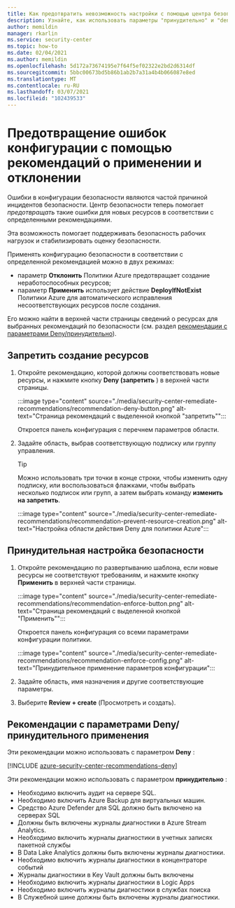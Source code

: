 ```yaml
---
title: Как предотвратить невозможность настройки с помощью центра безопасности Azure
description: Узнайте, как использовать параметры "принудительно" и "deny" центра безопасности на страницах со сведениями о рекомендациях
author: memildin
manager: rkarlin
ms.service: security-center
ms.topic: how-to
ms.date: 02/04/2021
ms.author: memildin
ms.openlocfilehash: 5d172a73674195e7f64f5ef02322e2bd2d6314df
ms.sourcegitcommit: 5bbc00673bd5b86b1ab2b7a31a4b4b066087e8ed
ms.translationtype: MT
ms.contentlocale: ru-RU
ms.lasthandoff: 03/07/2021
ms.locfileid: "102439533"
---
```

# <a name="prevent-misconfigurations-with-enforcedeny-recommendations"></a>Предотвращение ошибок конфигурации с помощью рекомендаций о применении и отклонении

Ошибки в конфигурации безопасности являются частой причиной инцидентов безопасности. Центр безопасности теперь помогает *предотвращать* такие ошибки для новых ресурсов в соответствии с определенными рекомендациями. 

Эта возможность помогает поддерживать безопасность рабочих нагрузок и стабилизировать оценку безопасности.

Применять конфигурацию безопасности в соответствии с определенной рекомендацией можно в двух режимах:

- параметр **Отклонить** Политики Azure предотвращает создание неработоспособных ресурсов;
- параметр **Применить** использует действие **DeployIfNotExist** Политики Azure для автоматического исправления несоответствующих ресурсов после создания.

Его можно найти в верхней части страницы сведений о ресурсах для выбранных рекомендаций по безопасности (см. раздел [рекомендации с параметрами Deny/принудительно](#recommendations-with-denyenforce-options)).

## <a name="prevent-resource-creation"></a>Запретить создание ресурсов

1. Откройте рекомендацию, которой должны соответствовать новые ресурсы, и нажмите кнопку **Deny (запретить** ) в верхней части страницы.

    :::image type="content" source="./media/security-center-remediate-recommendations/recommendation-deny-button.png" alt-text="Страница рекомендаций с выделенной кнопкой &quot;запретить&quot;":::

    Откроется панель конфигурация с перечнем параметров области. 

1. Задайте область, выбрав соответствующую подписку или группу управления.

    > [!TIP]
    > Можно использовать три точки в конце строки, чтобы изменить одну подписку, или воспользоваться флажками, чтобы выбрать несколько подписок или групп, а затем выбрать команду **изменить на запретить**.

    :::image type="content" source="./media/security-center-remediate-recommendations/recommendation-prevent-resource-creation.png" alt-text="Настройка области действия Deny для политики Azure":::


## <a name="enforce-a-secure-configuration"></a>Принудительная настройка безопасности

1. Откройте рекомендацию по развертыванию шаблона, если новые ресурсы не соответствуют требованиям, и нажмите кнопку **Применить** в верхней части страницы.

    :::image type="content" source="./media/security-center-remediate-recommendations/recommendation-enforce-button.png" alt-text="Страница рекомендаций с выделенной кнопкой &quot;Применить&quot;":::

    Откроется панель конфигурация со всеми параметрами конфигурации политики. 

    :::image type="content" source="./media/security-center-remediate-recommendations/recommendation-enforce-config.png" alt-text="Принудительное применение параметров конфигурации":::

1. Задайте область, имя назначения и другие соответствующие параметры.

1. Выберите **Review + create** (Просмотреть и создать).

## <a name="recommendations-with-denyenforce-options"></a>Рекомендации с параметрами Deny/принудительного применения

Эти рекомендации можно использовать с параметром **Deny** :

[!INCLUDE [azure-security-center-recommendations-deny](../../includes/asc/recommendations-with-deny.md)]

Эти рекомендации можно использовать с параметром **принудительно** :

- Необходимо включить аудит на сервере SQL.
- Необходимо включить Azure Backup для виртуальных машин.
- Средство Azure Defender для SQL должно быть включено на серверах SQL
- Должны быть включены журналы диагностики в Azure Stream Analytics.
- Необходимо включить журналы диагностики в учетных записях пакетной службы
- В Data Lake Analytics должны быть включены журналы диагностики.
- Необходимо включить журналы диагностики в концентраторе событий
- Журналы диагностики в Key Vault должны быть включены
- Необходимо включить журналы диагностики в Logic Apps
- Необходимо включить журналы диагностики в службах поиска
- В Служебной шине должны быть включены журналы диагностики.
